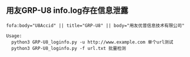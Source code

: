 ## 用友GRP-U8 info.log存在信息泄露
```
fofa:body="U8Accid" || title="GRP-U8" || body="用友优普信息技术有限公司"
```
```
Usage:
  python3 GRP-U8_loginfo.py -u http://www.example.com 单个url测试
  python3 GRP-U8_loginfo.py -f url.txt 批量检测
```
